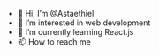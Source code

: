 - 👋 Hi, I’m @Astaethiel
- 👀 I’m interested in web development
- 🌱 I’m currently learning React.js
- 📫 How to reach me
